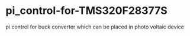 # pi_control-for-TMS320F28377S
pi control for buck converter which can be placed in photo voltaic device
